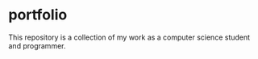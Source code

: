 # portfolio
This repository is a collection of my work as a computer science student and programmer.
